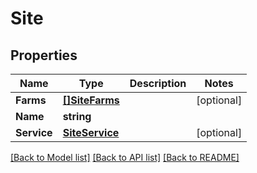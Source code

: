 # Site

## Properties

Name | Type | Description | Notes
------------ | ------------- | ------------- | -------------
**Farms** | [**[]SiteFarms**](site_farms.md) |  | [optional] 
**Name** | **string** |  | 
**Service** | [**SiteService**](site_service.md) |  | [optional] 

[[Back to Model list]](../README.md#documentation-for-models) [[Back to API list]](../README.md#documentation-for-api-endpoints) [[Back to README]](../README.md)


